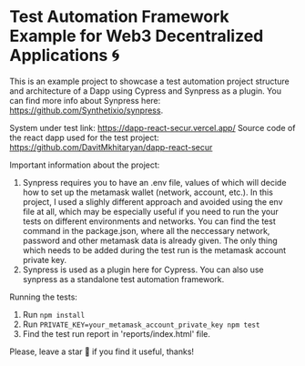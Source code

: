 # Test Automation Framework Example for Web3 Decentralized Applications 🌀

This is an example project to showcase a test automation project structure and architecture of a Dapp using Cypress and Synpress as a plugin. You can find more info about Synpress here: https://github.com/Synthetixio/synpress.

System under test link: https://dapp-react-secur.vercel.app/
Source code of the react dapp used for the test project: https://github.com/DavitMkhitaryan/dapp-react-secur

Important information about the project:
1. Synpress requires you to have an .env file, values of which will decide how to set up the metamask wallet (network, account, etc.). In this project, I used a slighly different approach and avoided using the env file at all, which may be especially useful if you need to run the your tests on different environments and networks. You can find the test command in the package.json, where all the neccessary network, password and other metamask data is already given. The only thing which needs to be added during the test run is the metamask account private key.
2. Synpress is used as a plugin here for Cypress. You can also use synpress as a standalone test automation framework. 

Running the tests:
1. Run `npm install`
2. Run `PRIVATE_KEY=your_metamask_account_private_key npm test`
3. Find the test run report in 'reports/index.html' file.

Please, leave a star 🌟  if you find it useful, thanks!
